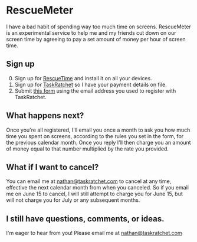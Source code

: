 # RescueMeter

I have a bad habit of spending way too much time on screens. RescueMeter is an experimental service to help me and my friends cut down on our screen time by agreeing to pay a set amount of money per hour of screen time.

## Sign up

0. Sign up for [RescueTime](https://www.rescuetime.com/) and install it on all your devices.
0. Sign up for [TaskRatchet](https://taskratchet.com/) so I have your payment details on file.
0. Submit [this form](https://forms.gle/DSarJFhKJXD1YeUd9) using the email address you used to register with TaskRatchet.

## What happens next?

Once you're all registered, I'll email you once a month to ask you how much time you spent on screens, according to the rules you set in the form, for the previous calendar month. Once you reply I'll then charge you an amount of money equal to that number multiplied by the rate you provided.

## What if I want to cancel?

You can email me at nathan@taskratchet.com to cancel at any time, effective the next calendar month from when you canceled. So if you email me on June 15 to cancel, I will still attempt to charge you for June 15, but will not charge you for July or any subsequent months.

## I still have questions, comments, or ideas.

I'm eager to hear from you! Please email me at nathan@taskratchet.com

